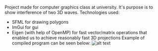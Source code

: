 Project made for computer graphics class at university. It's purpose is to show interference of two 3D waves. 
Technologies used: 
- SFML for drawing polygons
- ImGui for gui
- Eigen (with help of OpenMP) for fast vector/matrix operations that enabled us to achieve reasonably fast 3D projections
Example of compiled program can be seen below:
![alt text](https://github.com/erzar0/3D-wave-interference-simulation/blob/master/example.gif)

